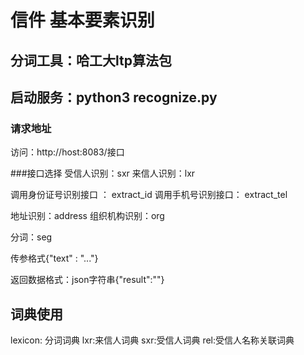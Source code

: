 # 信件 基本要素识别


## 分词工具：哈工大ltp算法包
## 启动服务：python3 recognize.py

### 请求地址
访问：http://host:8083/接口

###接口选择
受信人识别：sxr
来信人识别：lxr

调用身份证号识别接口 ： extract_id
调用手机号识别接口： extract_tel

地址识别：address
组织机构识别：org

分词：seg

传参格式{"text" : "..."}

返回数据格式：json字符串{"result":""}

## 词典使用
lexicon: 分词词典
lxr:来信人词典
sxr:受信人词典
rel:受信人名称关联词典

